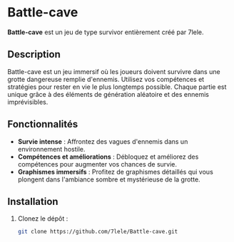 # Battle-cave

**Battle-cave** est un jeu de type survivor entièrement créé par 7lele.

## Description

Battle-cave est un jeu immersif où les joueurs doivent survivre dans une grotte dangereuse remplie d'ennemis. Utilisez vos compétences et stratégies pour rester en vie le plus longtemps possible. Chaque partie est unique grâce à des éléments de génération aléatoire et des ennemis imprévisibles.

## Fonctionnalités

- **Survie intense** : Affrontez des vagues d'ennemis dans un environnement hostile.
- **Compétences et améliorations** : Débloquez et améliorez des compétences pour augmenter vos chances de survie.
- **Graphismes immersifs** : Profitez de graphismes détaillés qui vous plongent dans l'ambiance sombre et mystérieuse de la grotte.

## Installation

1. Clonez le dépôt :
   ```bash
   git clone https://github.com/7lele/Battle-cave.git

